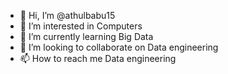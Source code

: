 - 👋 Hi, I’m @athulbabu15
- 👀 I’m interested in Computers
- 🌱 I’m currently learning Big Data
- 💞️ I’m looking to collaborate on Data engineering
- 📫 How to reach me Data engineering

<!---
athulbabu15/athulbabu15 is a ✨ special ✨ repository because its `README.md` (this file) appears on your GitHub profile.
You can click the Preview link to take a look at your changes.
--->
